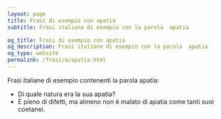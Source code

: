 ```yaml
---
layout: page
title: Frasi di esempio con apatia 
subtitle: Frasi italiane di esempio con la parola  apatia

og_title: Frasi di esempio con apatia 
og_description: Frasi italiane di esempio con la parola  apatia
og_type: website
permalink: /frasi/a/apatia.html
---
```


Frasi italiane di esempio contenenti la parola apatia:


- Di quale natura era la sua apatia?
- È pieno di difetti, ma almeno non è malato di apatia come tanti suoi coetanei.

